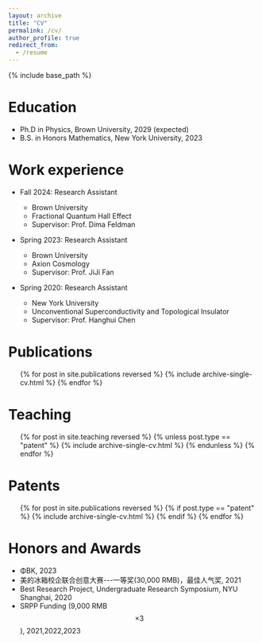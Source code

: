 ```yaml
---
layout: archive
title: "CV"
permalink: /cv/
author_profile: true
redirect_from:
  - /resume
---
```


{% include base_path %}

Education
======
* Ph.D in Physics, Brown University, 2029 (expected)
* B.S. in Honors Mathematics, New York University, 2023

Work experience
======
* Fall 2024: Research Assistant
  * Brown University
  * Fractional Quantum Hall Effect
  * Supervisor: Prof. Dima Feldman

* Spring 2023: Research Assistant
  * Brown University
  * Axion Cosmology
  * Supervisor: Prof. JiJi Fan

* Spring 2020: Research Assistant
  * New York University
  * Unconventional Superconductivity and Topological Insulator
  * Supervisor: Prof. Hanghui Chen

Publications
======
  <ul>{% for post in site.publications reversed %}
    {% include archive-single-cv.html %}
  {% endfor %}</ul>
  
Teaching
======
  <ul>{% for post in site.teaching reversed %}
    {% unless post.type == "patent" %}
      {% include archive-single-cv.html %}
    {% endunless %}
  {% endfor %}</ul>

Patents
======
<ul>{% for post in site.publications reversed %}
  {% if post.type == "patent" %}
    {% include archive-single-cv.html %}
  {% endif %}
{% endfor %}</ul>

Honors and Awards
======
  * ΦΒΚ, 2023
  * 美的冰箱校企联合创意大赛---一等奖(30,000 RMB)，最佳人气奖, 2021
  * Best Research Project, Undergraduate Research Symposium, NYU Shanghai, 2020
  * SRPP Funding (9,000 RMB $$\times 3$$), 2021,2022,2023

  


